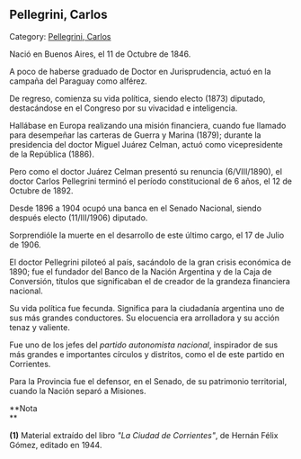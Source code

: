 ## Pellegrini, Carlos

Category: [Pellegrini, Carlos](http://descubrircorrientes.com.ar/2012/index.php/2186-biografias/l-m-n-n-o-p-q/pellegrini-carlos)

Nació en Buenos Aires, el 11 de Octubre de 1846.

A poco de haberse graduado de Doctor en Jurisprudencia, actuó en la campaña del Paraguay como alférez.

De regreso, comienza su vida política, siendo electo (1873) diputado, destacándose en el Congreso por su vivacidad e inteligencia.

Hallábase en Europa realizando una misión financiera, cuando fue llamado para desempeñar las carteras de Guerra y Marina (1879); durante la presidencia del doctor Miguel Juárez Celman, actuó como vicepresidente de la República (1886).

Pero como el doctor Juárez Celman presentó su renuncia (6/VIII/1890), el doctor Carlos Pellegrini terminó el período constitucional de 6 años, el 12 de Octubre de 1892.

Desde 1896 a 1904 ocupó una banca en el Senado Nacional, siendo después electo (11/III/1906) diputado.

Sorprendióle la muerte en el desarrollo de este último cargo, el 17 de Julio de 1906.

El doctor Pellegrini piloteó al país, sacándolo de la gran crisis económica de 1890; fue el fundador del Banco de la Nación Argentina y de la Caja de Conversión, títulos que significaban el de creador de la grandeza financiera nacional.

Su vida política fue fecunda. Significa para la ciudadanía argentina uno de sus más grandes conductores. Su elocuencia era arrolladora y su acción tenaz y valiente.

Fue uno de los jefes del _partido autonomista nacional_, inspirador de sus más grandes e importantes círculos y distritos, como el de este partido en Corrientes.

Para la Provincia fue el defensor, en el Senado, de su patrimonio territorial, cuando la Nación separó a Misiones.

**Nota  
**

**(1)** Material extraído del libro _"La Ciudad de Corrientes"_, de Hernán Félix Gómez, editado en 1944.